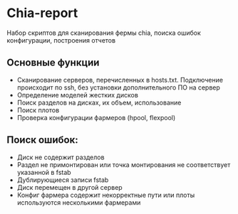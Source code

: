 # Chia-report
Набор скриптов для сканирования фермы chia, поиска ошибок конфигурации, построения отчетов

## Основные функции

* Сканирование серверов, перечисленных в hosts.txt. Подключение происходит по ssh, без установки дополнительного ПО на сервер
* Определение моделей жестких дисков
* Поиск разделов на дисках, их объем, использование
* Поиск плотов
* Проверка конфигурации фармеров (hpool, flexpool)

## Поиск ошибок:

* Диск не содержит разделов
* Раздел не примонтирован или точка монтирования не соответствует указанной в fstab
* Дублирующиеся записи fstab
* Диск перемещен в другой сервер
* Конфиг фармера содержит некорректные пути или плоты используются несколькими фармерами

